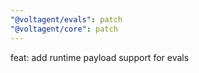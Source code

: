 ```yaml
---
"@voltagent/evals": patch
"@voltagent/core": patch
---
```


feat: add runtime payload support for evals
